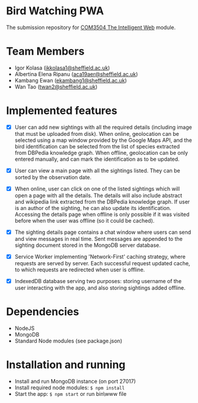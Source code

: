 # Bird Watching PWA

The submission repository for [COM3504 The Intelligent Web](https://www.dcs.shef.ac.uk/intranet/teaching/public/modules/level3/com3504.html) module.

# Team Members

- Igor Kolasa ([ikkolasa1@sheffield.ac.uk](ikkolasa1@sheffield.ac.uk))
- Albertina Elena Ripanu ([aca19aer@sheffield.ac.uk](aca19aer@sheffield.ac.uk]))
- Kambang Ewan ([ekambang1@sheffield.ac.uk](ekambang1@sheffield.ac.uk))
- Wan Tao ([twan2@sheffield.ac.uk](twan2@sheffield.ac.uk))

# Implemented features

- [X] User can add new sightings with all the required details (including image that must be uploaded from disk). When online, geolocation can be selected using a map window provided by the Google Maps API, and the bird identification can be selected from the list of species extracted from DBPedia knowledge graph. When offline, geolocation can be only entered manually, and can mark the identification as to be updated.

- [X] User can view a main page with all the sightings listed. They can be sorted by the observation date.

- [X] When online, user can click on one of the listed sightings which will open a page with all the details. The details will also include abstract and wikipedia link extracted from the DBPedia knowledge graph. If user is an author of the sighting, he can also update its identification. Accessing the details page when offline is only possible if it was visited before when the user was offline (so it could be cached).

- [X] The sighting details page contains a chat window where users can send and view messages in real time. Sent messages are appended to the sighting document stored in the MongoDB server database.

- [X] Service Worker implementing 'Network-First' caching strategy, where requests are served by server. Each successful request updated cache, to which requests are redirected when user is offline.

- [X] IndexedDB database serving two purposes: storing username of the user interacting with the app, and also storing sightings added offline.

# Dependencies

- NodeJS
- MongoDB
- Standard Node modules (see package.json)

# Installation and running

- Install and run MongoDB instance (on port 27017)
- Install required node modules: `$ npm install`
- Start the app: `$ npm start` or run bin\www file